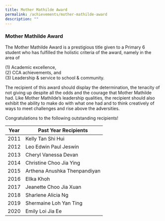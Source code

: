 ```yaml
---
title: Mother Mathilde Award
permalink: /achievements/mother-mathilde-award
description: ""
---
```

### Mother Mathilde Award

The Mother Mathilde Award is a prestigious title given to a Primary 6 student who has fulfilled the holistic criteria of the award, namely in the area of

(1) Academic excellence, 
<br>(2) CCA achievements, and 
<br> (3) Leadership & service to school & community. 

The recipient of this award should display the determination, the tenacity of not giving up despite all the odds and the courage that Mother Mathilde had. Like Mother Mathilde’s leadership qualities, the recipient should also exhibit the ability to make do with what one had and to think creatively of ways to meet challenges and rise above the adversities.

Congratulations to the following outstanding recipients!

| Year  	| Past Year Recipients 	|
|---	|---	|
| 2011 	| Kelly Tan Shi Hui 	|
| 2012 	| Leo Edwin Paul Jeswin 	|
| 2013 	| Cheryl Vanessa Devan  	|
| 2014 	| Christine Choo Jia Ying  	|
| 2015 	| Arthena Anushka Thenpandiyan  	|
| 2016 	| Ellka Khoh  	|
| 2017 	| Jeanette Choo Jia Xuan  	|
| 2018 	| Sharlene Alicia Ng 	|
| 2019 	|  Shermaine Loh Yan Ting 	|
| 2020 	|  Emily Loi Jia Ee  	|